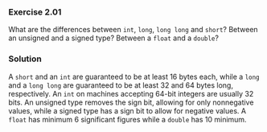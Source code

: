 ### Exercise 2.01

What are the differences between `int`, `long`, `long long` and `short`? Between
an unsigned and a signed type? Between a `float` and a `double`?

### Solution

A `short` and an `int` are guaranteed to be at least 16 bytes each, while a
`long` and a `long long` are guaranteed to be at least 32 and 64 bytes long,
respectively. An `int` on machines accepting 64-bit integers are usually 32
bits. An unsigned type removes the sign bit, allowing for only nonnegative
values, while a signed type has a sign bit to allow for negative values. A
`float` has minimum 6 significant figures while a `double` has 10 minimum.

